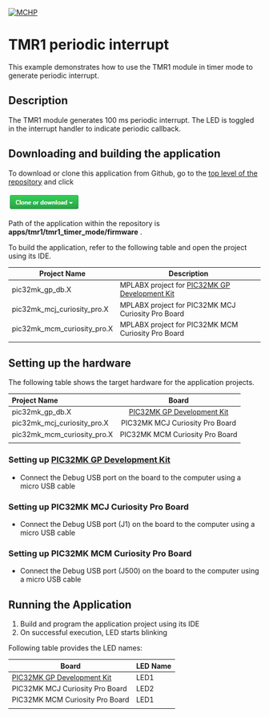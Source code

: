 [![MCHP](https://www.microchip.com/ResourcePackages/Microchip/assets/dist/images/logo.png)](https://www.microchip.com)

# TMR1 periodic interrupt

This example demonstrates how to use the TMR1 module in timer mode to generate periodic interrupt.

## Description

The TMR1 module generates 100 ms periodic interrupt. The LED is toggled in the interrupt handler to indicate periodic callback.

## Downloading and building the application

To download or clone this application from Github, go to the [top level of the repository](https://github.com/Microchip-MPLAB-Harmony/csp_apps_pic32mk) and click

![clone](../../../docs/images/clone.png)

Path of the application within the repository is **apps/tmr1/tmr1_timer_mode/firmware** .

To build the application, refer to the following table and open the project using its IDE.

| Project Name      | Description                                    |
| ----------------- | ---------------------------------------------- |
| pic32mk_gp_db.X | MPLABX project for [PIC32MK GP Development Kit](https://www.microchip.com/developmenttools/ProductDetails/dm320106) |
| pic32mk_mcj_curiosity_pro.X | MPLABX project for PIC32MK MCJ Curiosity Pro Board |
| pic32mk_mcm_curiosity_pro.X | MPLABX project for PIC32MK MCM Curiosity Pro Board |
|||

## Setting up the hardware

The following table shows the target hardware for the application projects.

| Project Name| Board|
|:---------|:---------:|
| pic32mk_gp_db.X | [PIC32MK GP Development Kit](https://www.microchip.com/developmenttools/ProductDetails/dm320106) |
| pic32mk_mcj_curiosity_pro.X | PIC32MK MCJ Curiosity Pro Board |
| pic32mk_mcm_curiosity_pro.X | PIC32MK MCM Curiosity Pro Board |
|||

### Setting up [PIC32MK GP Development Kit](https://www.microchip.com/developmenttools/ProductDetails/dm320106)

- Connect the Debug USB port on the board to the computer using a micro USB cable

### Setting up PIC32MK MCJ Curiosity Pro Board

- Connect the Debug USB port (J1) on the board to the computer using a micro USB cable

### Setting up PIC32MK MCM Curiosity Pro Board

- Connect the Debug USB port (J500) on the board to the computer using a micro USB cable

## Running the Application

1. Build and program the application project using its IDE
2. On successful execution, LED starts blinking

Following table provides the LED names:

| Board      | LED Name |
| ---------- |--------- |
|  [PIC32MK GP Development Kit](https://www.microchip.com/developmenttools/ProductDetails/dm320106)  | LED1 |
|  PIC32MK MCJ Curiosity Pro Board  | LED2 |
|  PIC32MK MCM Curiosity Pro Board  | LED1  |
||||